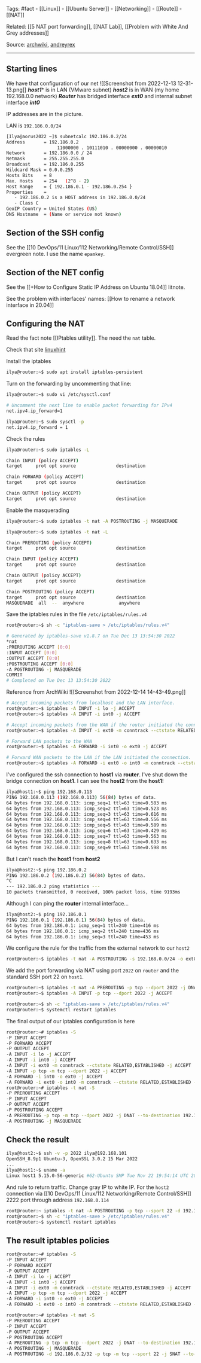 Tags: #fact - [[Linux]] - [[Ubuntu Server]] - [[Networking]] - [[Route]] - [[NAT]]

Related: [[5 NAT port forwarding]], [[NAT Lab]], [[Problem with White And Grey addresses]]

Source: [archwiki](https://wiki.archlinux.org/title/Router), [andreyrex](https://andreyex.ru/ubuntu/kak-sozdat-prostoj-marshrutizator-s-ubuntu-server-18-04-1-lts-bionic-beaver/)

--- 

## Starting lines
We have that configuration of our net
![[Screenshot from 2022-12-13 12-31-13.png]]
***host1**** is in LAN (VMware subnet)
***host2*** is in WAN (my home 192.168.0.0 network)
***Router*** has bridged interface ***ext0*** and internal subnet interface ***int0*** 

IP addresses are in the picture.

LAN is `192.186.0.0/24`

```bash 
[Ilya@aorus2022 ~]$ subnetcalc 192.186.0.2/24
Address       = 192.186.0.2
                   11000000 . 10111010 . 00000000 . 00000010
Network       = 192.186.0.0 / 24
Netmask       = 255.255.255.0
Broadcast     = 192.186.0.255
Wildcard Mask = 0.0.0.255
Hosts Bits    = 8
Max. Hosts    = 254   (2^8 - 2)
Host Range    = { 192.186.0.1 - 192.186.0.254 }
Properties    =
   - 192.186.0.2 is a HOST address in 192.186.0.0/24
   - Class C
GeoIP Country = United States (US)
DNS Hostname  = (Name or service not known)
```

## Section of the SSH config

See the [[10 DevOps/11 Linux/112 Networking/Remote Control/SSH]] evergreen note. I use the name `epamkey`.

## Section of the NET config

See the [[+How to Configure Static IP Address on Ubuntu 18.04]] litnote. 

See the problem with interfaces' names: [[How to rename a network interface in 20.04]]

## Configuring the NAT

Read the fact note [[IPtables utility]]. The need the `nat` table.  

Check that site [linuxhint](https://linuxhint.com/configure-nat-on-ubuntu/)

Install the iptables
```bash 
ilya@router:~$ sudo apt install iptables-persistent
```
Turn on the forwarding by uncommenting that line:
```bash 
ilya@router:~$ sudo vi /etc/sysctl.conf

# Uncomment the next line to enable packet forwarding for IPv4
net.ipv4.ip_forward=1

ilya@router:~$ sudo sysctl -p
net.ipv4.ip_forward = 1
```

Check the rules
```bash 
ilya@router:~$ sudo iptables -L

Chain INPUT (policy ACCEPT)
target     prot opt source               destination         

Chain FORWARD (policy ACCEPT)
target     prot opt source               destination         

Chain OUTPUT (policy ACCEPT)
target     prot opt source               destination  
```

Enable the masquerading

```bash 
ilya@router:~$ sudo iptables -t nat -A POSTROUTING -j MASQUERADE

ilya@router:~$ sudo iptables -t nat -L

Chain PREROUTING (policy ACCEPT)
target     prot opt source               destination         

Chain INPUT (policy ACCEPT)
target     prot opt source               destination         

Chain OUTPUT (policy ACCEPT)
target     prot opt source               destination         

Chain POSTROUTING (policy ACCEPT)
target     prot opt source               destination         
MASQUERADE  all  --  anywhere             anywhere   

```

Save the iptables rules in the file `/etc/iptables/rules.v4`
```bash 
root@router:~$ sh -c "iptables-save > /etc/iptables/rules.v4"

# Generated by iptables-save v1.8.7 on Tue Dec 13 13:54:30 2022
*nat
:PREROUTING ACCEPT [0:0]
:INPUT ACCEPT [0:0]
:OUTPUT ACCEPT [0:0]
:POSTROUTING ACCEPT [0:0]
-A POSTROUTING -j MASQUERADE
COMMIT
# Completed on Tue Dec 13 13:54:30 2022
```

Reference from ArchWiki
![[Screenshot from 2022-12-14 14-43-49.png]]

```bash 
# Accept incoming packets from localhost and the LAN interface.
root@router:~$ iptables -A INPUT -i lo -j ACCEPT
root@router:~$ iptables -A INPUT -i int0 -j ACCEPT

# Accept incoming packets from the WAN if the router initiated the connection.
root@router:~$ iptables -A INPUT -i ext0 -m conntrack --ctstate RELATED,ESTABLISHED -j ACCEPT

# Forward LAN packets to the WAN
root@router:~$ iptables -A FORWARD -i int0 -o ext0 -j ACCEPT

# Forward WAN packets to the LAN if the LAN initiated the connection.
root@router:~$ iptables -A FORWARD -i ext0 -o int0 -m conntrack --ctstate ESTABLISHED,RELATED -j ACCEPT
```

I've configured the ssh connection to __host1__ via __router__. I've shut down the bridge connection on __host1__. I can see the __host2__ from the __host1__!       
```bash
ilya@host1:~$ ping 192.168.0.113
PING 192.168.0.113 (192.168.0.113) 56(84) bytes of data.
64 bytes from 192.168.0.113: icmp_seq=1 ttl=63 time=0.583 ms
64 bytes from 192.168.0.113: icmp_seq=2 ttl=63 time=0.523 ms
64 bytes from 192.168.0.113: icmp_seq=3 ttl=63 time=0.616 ms
64 bytes from 192.168.0.113: icmp_seq=4 ttl=63 time=0.556 ms
64 bytes from 192.168.0.113: icmp_seq=5 ttl=63 time=0.589 ms
64 bytes from 192.168.0.113: icmp_seq=6 ttl=63 time=0.429 ms
64 bytes from 192.168.0.113: icmp_seq=7 ttl=63 time=0.563 ms
64 bytes from 192.168.0.113: icmp_seq=8 ttl=63 time=0.633 ms
64 bytes from 192.168.0.113: icmp_seq=9 ttl=63 time=0.598 ms
```

But I can't reach the __host1__ from __host2__
```bash 
ilya@host2:~$ ping 192.186.0.2
PING 192.186.0.2 (192.186.0.2) 56(84) bytes of data.
^C
--- 192.186.0.2 ping statistics ---
10 packets transmitted, 0 received, 100% packet loss, time 9193ms
```

Although I can ping the __router__ internal interface...
```bash 
ilya@host2:~$ ping 192.186.0.1
PING 192.186.0.1 (192.186.0.1) 56(84) bytes of data.
64 bytes from 192.186.0.1: icmp_seq=1 ttl=240 time=416 ms
64 bytes from 192.186.0.1: icmp_seq=2 ttl=240 time=436 ms
64 bytes from 192.186.0.1: icmp_seq=3 ttl=240 time=453 ms
```

We configure the rule for the traffic from the external network to our `host2`
```bash
root@router:~$ iptables -t nat -A POSTROUTING -s 192.168.0.0/24 -o ext0 -j SNAT --to-source 192.186.0.2
```

We add the port forwarding via NAT using port `2022` on `router` and the standard SSH port 22 on `host1`.    
```bash
root@router:~$ iptables -t nat -A PREROUTING -p tcp --dport 2022 -j DNAT --to 192.186.0.2:22
root@router:~$ iptables -A INPUT -p tcp --dport 2022 -j ACCEPT

root@router:~$ sh -c "iptables-save > /etc/iptables/rules.v4"
root@router:~$ systemctl restart iptables
```

The final output of our iptables configuration is here

```bash
root@router:~# iptables -S
-P INPUT ACCEPT
-P FORWARD ACCEPT
-P OUTPUT ACCEPT
-A INPUT -i lo -j ACCEPT
-A INPUT -i int0 -j ACCEPT
-A INPUT -i ext0 -m conntrack --ctstate RELATED,ESTABLISHED -j ACCEPT
-A INPUT -p tcp -m tcp --dport 2022 -j ACCEPT
-A FORWARD -i int0 -o ext0 -j ACCEPT
-A FORWARD -i ext0 -o int0 -m conntrack --ctstate RELATED,ESTABLISHED -j ACCEPT
root@router:~# iptables -t nat -S
-P PREROUTING ACCEPT
-P INPUT ACCEPT
-P OUTPUT ACCEPT
-P POSTROUTING ACCEPT
-A PREROUTING -p tcp -m tcp --dport 2022 -j DNAT --to-destination 192.186.0.2:22
-A POSTROUTING -j MASQUERADE
```

## Check the result

```bash
ilya@host2:~$ ssh -v -p 2022 ilya@192.168.101
OpenSSH_8.9p1 Ubuntu-3, OpenSSL 3.0.2 15 Mar 2022
...
ilya@host1:~$ uname -a
Linux host1 5.15.0-56-generic #62-Ubuntu SMP Tue Nov 22 19:54:14 UTC 2022 x86_64 x86_64 x86_64 GNU/Linux
```

And rule to return traffic. Change gray IP to white IP. For the `host2` connection via [[10 DevOps/11 Linux/112 Networking/Remote Control/SSH]] 2222 port through address `192.168.0.114`

```bash
root@router:~ iptables -t nat -A POSTROUTING -p tcp --sport 22 -d 192.186.0.2 -j SNAT --to-source 192.168.0.114:2222
root@router:~$ sh -c "iptables-save > /etc/iptables/rules.v4"
root@router:~$ systemctl restart iptables
```

## The result iptables policies 

```bash
root@router:~# iptables -S
-P INPUT ACCEPT
-P FORWARD ACCEPT
-P OUTPUT ACCEPT
-A INPUT -i lo -j ACCEPT
-A INPUT -i int0 -j ACCEPT
-A INPUT -i ext0 -m conntrack --ctstate RELATED,ESTABLISHED -j ACCEPT
-A INPUT -p tcp -m tcp --dport 2022 -j ACCEPT
-A FORWARD -i int0 -o ext0 -j ACCEPT
-A FORWARD -i ext0 -o int0 -m conntrack --ctstate RELATED,ESTABLISHED -j ACCEPT

root@router:~# iptables -t nat -S
-P PREROUTING ACCEPT
-P INPUT ACCEPT
-P OUTPUT ACCEPT
-P POSTROUTING ACCEPT
-A PREROUTING -p tcp -m tcp --dport 2022 -j DNAT --to-destination 192.186.0.2:22
-A POSTROUTING -j MASQUERADE
-A POSTROUTING -d 192.186.0.2/32 -p tcp -m tcp --sport 22 -j SNAT --to-source 192.168.0.114:2222
```